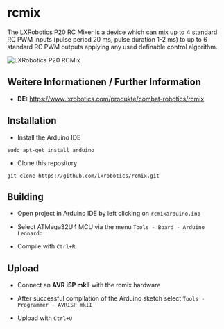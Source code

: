 # rcmix

The LXRobotics P20 RC Mixer is a device which can mix up to 4 standard RC PWM inputs (pulse period 20 ms, pulse duration 1-2 ms) to up to 6 standard RC PWM outputs applying any used definable control algorithm.

![LXRobotics P20 RCMix](https://www.lxrobotics.com/wp-content/uploads/mz_product_page_rcmix_side_small.jpg)

## Weitere Informationen / Further Information

* **DE:** https://www.lxrobotics.com/produkte/combat-robotics/rcmix

## Installation

* Install the Arduino IDE

```
sudo apt-get install arduino
```
* Clone this repository

```
git clone https://github.com/lxrobotics/rcmix.git
```

## Building

* Open project in Arduino IDE by left clicking on `rcmixarduino.ino`

* Select ATMega32U4 MCU via the menu `Tools - Board - Arduino Leonardo`

* Compile with `Ctrl+R`

## Upload

* Connect an **AVR ISP mkII** with the rcmix hardware
 
* After successful compilation of the Arduino sketch select `Tools - Programmer - AVRISP mkII`
 
* Upload with `Ctrl+U`
